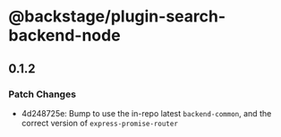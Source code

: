 # @backstage/plugin-search-backend-node

## 0.1.2

### Patch Changes

- 4d248725e: Bump to use the in-repo latest `backend-common`, and the correct version of `express-promise-router`
